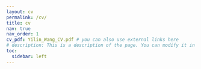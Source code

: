 ```yaml
---
layout: cv
permalink: /cv/
title: cv
nav: true
nav_order: 1
cv_pdf: Yilin_Wang_CV.pdf # you can also use external links here
# description: This is a description of the page. You can modify it in '_pages/cv.md'. You can also change or remove the top pdf download button.
toc:
  sidebar: left
---
```

